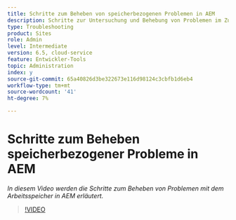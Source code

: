 ```yaml
---
title: Schritte zum Beheben von speicherbezogenen Problemen in AEM
description: Schritte zur Untersuchung und Behebung von Problemen im Zusammenhang mit dem Speicher
type: Troubleshooting
product: Sites
role: Admin
level: Intermediate
version: 6.5, cloud-service
feature: Entwickler-Tools
topic: Administration
index: y
source-git-commit: 65a40826d3be322673e116d98124c3cbfb1d6eb4
workflow-type: tm+mt
source-wordcount: '41'
ht-degree: 7%

---
```


# Schritte zum Beheben speicherbezogener Probleme in AEM

*In diesem Video werden die Schritte zum Beheben von Problemen mit dem Arbeitsspeicher in AEM erläutert.*

>[!VIDEO](https://video.tv.adobe.com/v/335473?quality=9&learn=on)